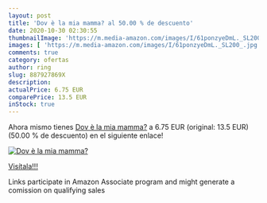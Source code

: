 ```yaml
---
layout: post
title: 'Dov è la mia mamma? al 50.00 % de descuento'
date: 2020-10-30 02:30:55
thumbnailImage: 'https://m.media-amazon.com/images/I/61ponzyeDmL._SL200_.jpg'
images: [ 'https://m.media-amazon.com/images/I/61ponzyeDmL._SL200_.jpg' ]
comments: true
category: ofertas
author: ring
slug: 887927869X
description:
actualPrice: 6.75 EUR
comparePrice: 13.5 EUR
inStock: true
---
```


Ahora mismo tienes [Dov è la mia mamma?](https://www.amazon.it/dp/887927869X/?tag=tolees00-21) a 6.75 EUR (original: 13.5 EUR) (50.00 %  de descuento) en el siguiente enlace!

[![Dov è la mia mamma?](https://m.media-amazon.com/images/I/61ponzyeDmL._SL200_.jpg)](https://www.amazon.it/dp/887927869X/?tag=tolees00-21)

[Visítala!!!](https://www.amazon.it/dp/887927869X/?tag=tolees00-21)

Links participate in Amazon Associate program and might generate a comission on qualifying sales
